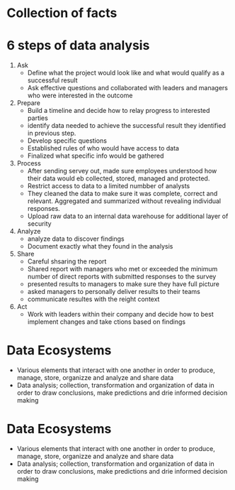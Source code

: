 # Collection of facts

# 6 steps of data analysis
1. Ask
    - Define what the project would look like and what would qualify as a successful result
    - Ask effective questions and collaborated with leaders and managers who were interested in the outcome
2. Prepare
    - Build a timeline and decide how to relay progress to interested parties
    - identify data needed to achieve the successful result they identified in previous step. 
    - Develop specific questions 
    - Established rules of who would have access to data 
    - Finalized what specific info would be gathered
3. Process
    - After sending servey out, made sure employees understood how their data would eb collected, stored, managed and protected. 
    - Restrict access to data to a limited numbber of analysts 
    - They cleaned the data to make sure it was complete, correct and relevant. Aggregated and summarized without revealing individual responses. 
    - Upload raw data to an internal data warehouse for additional layer of security
4. Analyze
    - analyze data to discover findings
    - Document exactly what they found in the analysis
5. Share
    - Careful shsaring the report
    - Shared report with managers who met or exceeded the minimum number of direct reports with submitted responses to the survey
    - presented results to managers to make sure they have full picture
    - asked managers to personally deliver results to their teams
    - communicate resultes with the reight context
6. Act
    - Work with leaders within their company and decide how to best implement changes and take ctions based on findings

# Data Ecosystems
- Various elements that interact with one another in order to produce, manage, store, organizze and analyze and share data
- Data analysis; collection, transformation and organization of data in order to draw conclusions, make predictions and drie informed decision making
# Data Ecosystems
- Various elements that interact with one another in order to produce, manage, store, organizze and analyze and share data
- Data analysis; collection, transformation and organization of data in order to draw conclusions, make predictions and drie informed decision making

